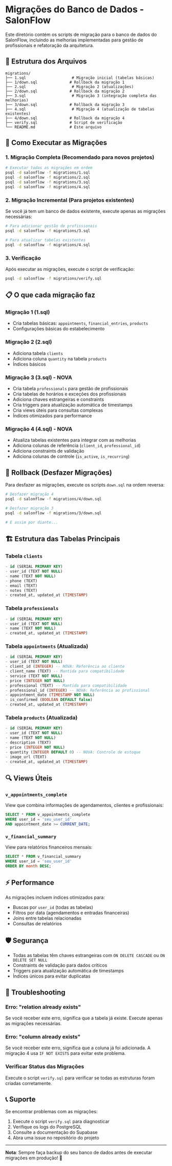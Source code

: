 # Migrações do Banco de Dados - SalonFlow

Este diretório contém os scripts de migração para o banco de dados do SalonFlow, incluindo as melhorias implementadas para gestão de profissionais e refatoração da arquitetura.

## 📁 Estrutura dos Arquivos

```
migrations/
├── 1.sql                    # Migração inicial (tabelas básicas)
├── 1/down.sql              # Rollback da migração 1
├── 2.sql                    # Migração 2 (atualizações)
├── 2/down.sql              # Rollback da migração 2
├── 3.sql                    # Migração 3 (integração completa das melhorias)
├── 3/down.sql              # Rollback da migração 3
├── 4.sql                    # Migração 4 (atualização de tabelas existentes)
├── 4/down.sql              # Rollback da migração 4
├── verify.sql              # Script de verificação
└── README.md               # Este arquivo
```

## 🚀 Como Executar as Migrações

### 1. Migração Completa (Recomendado para novos projetos)

```bash
# Executar todas as migrações em ordem
psql -d salonflow -f migrations/1.sql
psql -d salonflow -f migrations/2.sql
psql -d salonflow -f migrations/3.sql
psql -d salonflow -f migrations/4.sql
```

### 2. Migração Incremental (Para projetos existentes)

Se você já tem um banco de dados existente, execute apenas as migrações necessárias:

```bash
# Para adicionar gestão de profissionais
psql -d salonflow -f migrations/3.sql

# Para atualizar tabelas existentes
psql -d salonflow -f migrations/4.sql
```

### 3. Verificação

Após executar as migrações, execute o script de verificação:

```bash
psql -d salonflow -f migrations/verify.sql
```

## 📋 O que cada migração faz

### Migração 1 (1.sql)
- Cria tabelas básicas: `appointments`, `financial_entries`, `products`
- Configurações básicas do estabelecimento

### Migração 2 (2.sql)
- Adiciona tabela `clients`
- Adiciona coluna `quantity` na tabela `products`
- Índices básicos

### Migração 3 (3.sql) - **NOVA**
- Cria tabela `professionals` para gestão de profissionais
- Cria tabelas de horários e exceções dos profissionais
- Adiciona chaves estrangeiras e constraints
- Cria triggers para atualização automática de timestamps
- Cria views úteis para consultas complexas
- Índices otimizados para performance

### Migração 4 (4.sql) - **NOVA**
- Atualiza tabelas existentes para integrar com as melhorias
- Adiciona colunas de referência (`client_id`, `professional_id`)
- Adiciona constraints de validação
- Adiciona colunas de controle (`is_active`, `is_recurring`)

## 🔄 Rollback (Desfazer Migrações)

Para desfazer as migrações, execute os scripts `down.sql` na ordem reversa:

```bash
# Desfazer migração 4
psql -d salonflow -f migrations/4/down.sql

# Desfazer migração 3
psql -d salonflow -f migrations/3/down.sql

# E assim por diante...
```

## 🏗️ Estrutura das Tabelas Principais

### Tabela `clients`
```sql
- id (SERIAL PRIMARY KEY)
- user_id (TEXT NOT NULL)
- name (TEXT NOT NULL)
- phone (TEXT)
- email (TEXT)
- notes (TEXT)
- created_at, updated_at (TIMESTAMP)
```

### Tabela `professionals`
```sql
- id (SERIAL PRIMARY KEY)
- user_id (TEXT NOT NULL)
- name (TEXT NOT NULL)
- created_at, updated_at (TIMESTAMP)
```

### Tabela `appointments` (Atualizada)
```sql
- id (SERIAL PRIMARY KEY)
- user_id (TEXT NOT NULL)
- client_id (INTEGER) -- NOVA: Referência ao cliente
- client_name (TEXT) -- Mantida para compatibilidade
- service (TEXT NOT NULL)
- price (INTEGER NOT NULL)
- professional (TEXT) -- Mantida para compatibilidade
- professional_id (INTEGER) -- NOVA: Referência ao profissional
- appointment_date (TIMESTAMP NOT NULL)
- is_confirmed (BOOLEAN DEFAULT false)
- created_at, updated_at (TIMESTAMP)
```

### Tabela `products` (Atualizada)
```sql
- id (SERIAL PRIMARY KEY)
- user_id (TEXT NOT NULL)
- name (TEXT NOT NULL)
- description (TEXT)
- price (INTEGER NOT NULL)
- quantity (INTEGER DEFAULT 0) -- NOVA: Controle de estoque
- image_url (TEXT)
- created_at, updated_at (TIMESTAMP)
```

## 🔍 Views Úteis

### `v_appointments_complete`
View que combina informações de agendamentos, clientes e profissionais:

```sql
SELECT * FROM v_appointments_complete 
WHERE user_id = 'seu_user_id' 
AND appointment_date >= CURRENT_DATE;
```

### `v_financial_summary`
View para relatórios financeiros mensais:

```sql
SELECT * FROM v_financial_summary 
WHERE user_id = 'seu_user_id' 
ORDER BY month DESC;
```

## ⚡ Performance

As migrações incluem índices otimizados para:
- Buscas por `user_id` (todas as tabelas)
- Filtros por data (agendamentos e entradas financeiras)
- Joins entre tabelas relacionadas
- Consultas de relatórios

## 🛡️ Segurança

- Todas as tabelas têm chaves estrangeiras com `ON DELETE CASCADE` ou `ON DELETE SET NULL`
- Constraints de validação para dados críticos
- Triggers para atualização automática de timestamps
- Índices únicos para evitar duplicatas

## 🐛 Troubleshooting

### Erro: "relation already exists"
Se você receber este erro, significa que a tabela já existe. Execute apenas as migrações necessárias.

### Erro: "column already exists"
Se você receber este erro, significa que a coluna já foi adicionada. A migração 4 usa `IF NOT EXISTS` para evitar este problema.

### Verificar Status das Migrações
Execute o script `verify.sql` para verificar se todas as estruturas foram criadas corretamente.

## 📞 Suporte

Se encontrar problemas com as migrações:

1. Execute o script `verify.sql` para diagnosticar
2. Verifique os logs do PostgreSQL
3. Consulte a documentação do Supabase
4. Abra uma issue no repositório do projeto

---

**Nota**: Sempre faça backup do seu banco de dados antes de executar migrações em produção! 🚨
